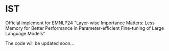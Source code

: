 # IST
Official implement for EMNLP24 "Layer-wise Importance Matters: Less Memory for Better Performance in Parameter-efficient Fine-tuning of Large Language Models"

The code will be updated soon...
